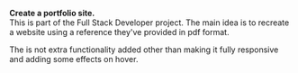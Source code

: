 <b>Create a portfolio site.</b><br>
This is part of the Full Stack Developer project. The main idea is to recreate a website using a reference they've provided in pdf format. 

The is not extra functionality added other than making it fully responsive and adding some effects on hover.
